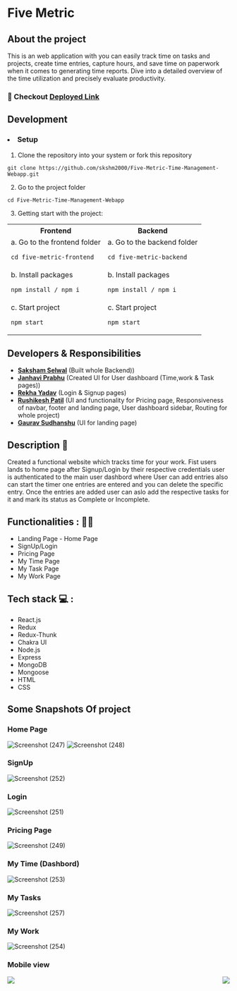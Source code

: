 # Five Metric 

## About the project
This is an web application with you can easily track time on tasks and projects, create time entries, capture hours, and save time on paperwork when it comes to generating time reports. Dive into a detailed overview of the time utilization and precisely evaluate productivity.
### 🔗 Checkout [Deployed Link](https://five-metric.vercel.app/) 

## Development
### <li>Setup</li>
1. Clone the repository into your system or fork this repository <br/>

  `git clone https://github.com/skshm2000/Five-Metric-Time-Management-Webapp.git`

2. Go to the project folder

  `cd Five-Metric-Time-Management-Webapp`
  
3. Getting start with the project:
  
<table>
  <tr>
    <th>Frontend</th>
    <th>Backend</th>
   
  </tr>
  <tr>
    <td>a. Go to the frontend folder
    
  `cd five-metric-frontend`</td>
    <td>a. Go to the backend folder

`cd five-metric-backend`</td>
  </tr>
  <tr>
    <td>b.  Install packages

`npm install / npm i`
</td>
    <td>b. Install packages

`npm install / npm i`</td>
  </tr>
   <tr>
    <td>c. Start project

`npm start`</td>
    <td>c. Start project

`npm start`</td>

  </tr>
  
</table>




## Developers & Responsibilities

 - **[Saksham Selwal](https://github.com/skshm2000)** (Built whole Backend))
 - **[Janhavi Prabhu](https://github.com/Janhaviprabhu)** (Created UI for User dashboard (Time,work & Task pages))
 - **[Rekha Yadav](https://github.com/Rekha0980)** (Login & Signup pages)
 - **[Rushikesh Patil](https://github.com/rushi6457)** (UI and functionality for Pricing page, Responsiveness of navbar, footer and landing page, User dashboard sidebar, Routing for whole project)
 - **[Gaurav Sudhanshu](https://github.com/GauravSudhanshu)** (UI for landing page)


## Description :memo:
Created a functional website which tracks time for your work. Fist users lands to home page after Signup/Login by their respective credentials user is authenticated to the main user dashbord where User can add entries also can start the timer one entries are entered and you can delete the specific entry. Once the entries are added user can aslo add the respective tasks for it and mark its status as Complete or Incomplete. 

## Functionalities : :man_technologist:
<ul>
<li>Landing Page - Home Page</li>
<li>SignUp/Login</li>
<li>Pricing Page</li>
<li>My Time Page</li>
<li>My Task Page</li>
<li>My Work Page</li>
</ul>

## Tech stack  💻 :
<ul>
<li>React.js</li>
<li>Redux</li>
<li>Redux-Thunk</li>
<li>Chakra UI</li>
<li>Node.js</li>
<li>Express</li>
<li>MongoDB</li>
<li>Mongoose</li>
<li>HTML</li>
<li>CSS</li>
</ul>


## Some Snapshots Of project

### Home Page

![Screenshot (247)](https://user-images.githubusercontent.com/103261302/209430451-1dd37c32-58d3-4729-9892-178153d2a7fa.png)
![Screenshot (248)](https://user-images.githubusercontent.com/103261302/209430463-40b85b9b-e8f3-4595-8295-e380d6a5469d.png)
### SignUp
![Screenshot (252)](https://user-images.githubusercontent.com/103261302/209430484-4cb22574-1cb4-445f-8ea8-fe5784aefd71.png)
### Login 
![Screenshot (251)](https://user-images.githubusercontent.com/103261302/209430479-32a5c46c-5176-4d4e-b584-667611db83f1.png)

### Pricing Page
![Screenshot (249)](https://user-images.githubusercontent.com/103261302/209430474-bfa54392-5a93-46c8-8770-42cbc322dd46.png)

### My Time (Dashbord)
![Screenshot (253)](https://user-images.githubusercontent.com/103261302/209430506-0c040ed1-6385-4e7f-ad7e-6ec76cf85e89.png)

### My Tasks
![Screenshot (257)](https://user-images.githubusercontent.com/103261302/209430798-9c3045a9-c2c3-46ff-b162-76b8443352dc.png)

### My Work
![Screenshot (254)](https://user-images.githubusercontent.com/103261302/209430804-e665eed7-cd40-4d04-a427-68e72d829831.png)

 
 ### Mobile view 
<div gap='200px'> 
<img src='https://user-images.githubusercontent.com/103261302/209430812-839329e2-db38-4d46-bfd8-d340cb21ad17.png'/>
 
<img align='right'  src= 'https://user-images.githubusercontent.com/103261302/209430839-afda45e7-aab4-4c7b-bfec-3fb57232ece1.png'/>
<div/>
